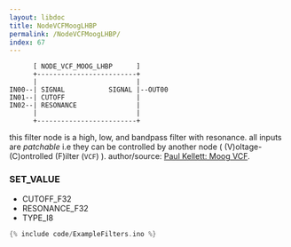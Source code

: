 ```yaml
---
layout: libdoc
title: NodeVCFMoogLHBP
permalink: /NodeVCFMoogLHBP/
index: 67
---
```


          [ NODE_VCF_MOOG_LHBP      ]       
          +-------------------------+       
          |                         |       
    IN00--| SIGNAL           SIGNAL |--OUT00
    IN01--| CUTOFF                  |       
    IN02--| RESONANCE               |       
          |                         |       
          +-------------------------+       

this filter node is a high, low, and bandpass filter with resonance. all inputs are *patchable* i.e they can be controlled by another node ( (V)oltage-(C)ontrolled (F)ilter (`VCF`) ). author/source: [Paul Kellett: Moog VCF](https://www.musicdsp.org/en/latest/Filters/25-moog-vcf-variation-1.html).

### SET_VALUE

- CUTOFF_F32
- RESONANCE_F32
- TYPE_I8


```c
{% include code/ExampleFilters.ino %}
```

